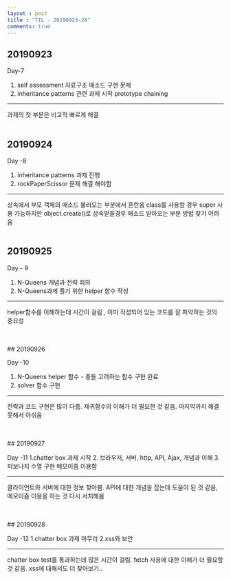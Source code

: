 ```yaml
---
layout : post
title : "TIL - 20190923-28"
comments: true
---
```

## 20190923

Day-7

1. self assessment
 자료구조 매소드 구현 문제
2. inheritance patterns 관련 과제 시작
 prototype chaining


---
과제의 첫 부분은 비교적 빠르게 해결
<br/>
<br/>

## 20190924

Day -8

1. inheritance patterns 과제 진행
2. rockPaperScissor 문제 해결 해야함


---
상속에서 부모 객체의 매소드 불러오는 부분에서 혼란옴 class를 사용할 경우 super 사용 가능하지만 object.create()로 상속받을경우 매소드 받아오는 부분 방법 찾기 어려움 
<br/>
<br/>

## 20190925

Day - 9

1. N-Queens 개념과 전략 회의
2. N-Queens과제 풀기 위한 helper 함수 작성


---
helper함수를 이해하는데 시간이 걸림 , 이미 작성되어 있는 코드를 잘 파악하는 것의 중요성

<br/>
<br/>
## 20190926

Day -10
1. N-Queens helper 함수 - 충돌 고려하는 함수 구현 완료
2. solver 함수 구현

---
전략과 코드 구현은 많이 다름. 재귀함수의 이해가 더 필요한 것 같음. 마지막까지 해결 못해서 아쉬움


<br/>
<br/>
## 20190927

Day -11
1.chatter box 과제 시작
2. 브라우저, 서버, http, API, Ajax, 개념과 이해
3. 피보나치 수열 구현 메모이즘 이용함


---
클라이언트와 서버에 대한 정보 찾아봄. API에 대한 개념을 잡는데 도움이 된 것 같음, 메모이즘 이용을 하는 것 다시 서치해봄


<br/>
<br/>
## 20190928

Day -12
1.chatter box 과제 마무리
2.xss와 보안 

---
chatter box test를 통과하는데 많은 시간이 걸림. fetch 사용에 대한 이해가 더 필요할 것 같음. xss에 대해서도 더 찾아보기..




